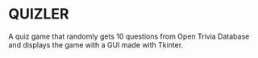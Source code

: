 # QUIZLER
 A quiz game that randomly gets 10 questions from Open Trivia Database and displays the game with a GUI made with Tkinter.
